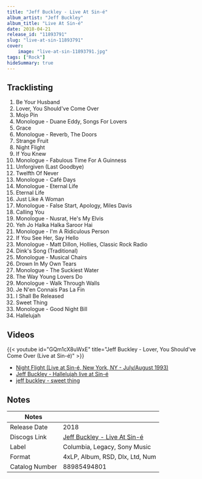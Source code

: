 ```yaml
---
title: "Jeff Buckley - Live At Sin-é"
album_artist: "Jeff Buckley"
album_title: "Live At Sin-é"
date: 2018-04-21
release_id: "11893791"
slug: "live-at-sin-11893791"
cover:
    image: "live-at-sin-11893791.jpg"
tags: ["Rock"]
hideSummary: true
---
```


## Tracklisting
1. Be Your Husband
2. Lover, You Should've Come Over
3. Mojo Pin
4. Monologue - Duane Eddy, Songs For Lovers
5. Grace
6. Monologue - Reverb, The Doors
7. Strange Fruit
8. Night Flight
9. If You Knew
10. Monologue - Fabulous Time For A Guinness 
11. Unforgiven (Last Goodbye)
12. Twelfth Of Never
13. Monologue - Café Days
14. Monologue - Eternal Life
15. Eternal Life
16. Just Like A Woman
17. Monologue - False Start, Apology, Miles Davis
18. Calling You
19. Monologue - Nusrat, He's My Elvis
20. Yeh Jo Halka Halka Saroor Hai
21. Monologue - I'm A Ridiculous Person
22. If You See Her, Say Hello
23. Monologue - Matt Dillon, Hollies, Classic Rock Radio
24. Dink's Song (Traditional)
25. Monologue - Musical Chairs
26. Drown In My Own Tears
27. Monologue - The Suckiest Water
28. The Way Young Lovers Do
29. Monologue - Walk Through Walls
30. Je N'en Connais Pas La Fin
31. I Shall Be Released
32. Sweet Thing
33. Monologue - Good Night Bill
34. Hallelujah

## Videos
{{< youtube id="GQm1cX8uWxE" title="Jeff Buckley - Lover, You Should've Come Over (Live at Sin-é)" >}}
- [Night Flight (Live at Sin-é, New York, NY - July/August 1993)](https://www.youtube.com/watch?v=hYN8Mk54XHg)
- [Jeff Buckley - Hallelujah live at Sin-é](https://www.youtube.com/watch?v=BsyRq0WFOHY)
- [jeff buckley - sweet thing](https://www.youtube.com/watch?v=3f08Erq5EK8)

## Notes

| Notes          |             |
| ---------------| ----------- |
| Release Date   | 2018 |
| Discogs Link   | [Jeff Buckley - Live At Sin-é](https://www.discogs.com/release/11893791) |
| Label          | Columbia, Legacy, Sony Music |
| Format         | 4xLP, Album, RSD, Dlx, Ltd, Num |
| Catalog Number | 88985494801 |

